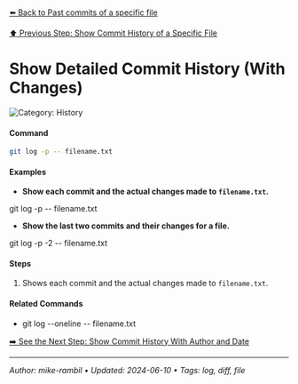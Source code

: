 [⬅️ Back to Past commits of a specific file](./past-commits-of-a-specific-file.md)

[⬆️ Previous Step: Show Commit History of a Specific File](./show-commit-history-of-a-specific-file.md)

# Show Detailed Commit History (With Changes)


![Category: History](https://img.shields.io/badge/Category-History-blue)

#### Command
```sh
git log -p -- filename.txt
```

#### Examples
- **Show each commit and the actual changes made to `filename.txt`.**

git log -p -- filename.txt
- **Show the last two commits and their changes for a file.**

git log -p -2 -- filename.txt


#### Steps
1. Shows each commit and the actual changes made to `filename.txt`.


#### Related Commands
- git log --oneline -- filename.txt


[➡️ See the Next Step: Show Commit History With Author and Date](./show-commit-history-with-author-and-date.md)

---

_Author: mike-rambil • Updated: 2024-06-10 • Tags: log, diff, file_
